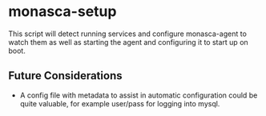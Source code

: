 # monasca-setup

This script will detect running services and configure monasca-agent to watch them as well as starting the agent and
configuring it to start up on boot.


## Future Considerations
- A config file with metadata to assist in automatic configuration could be quite valuable, for example user/pass for
  logging into mysql.
